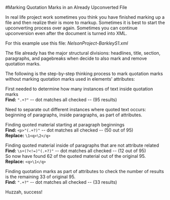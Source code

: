 #Marking Quotation Marks in an Already Upconverted File  
  
In real life project work sometimes you think you have finished marking up a file and then realize their is more to markup. Sometimes it is best to start the upconverting process over again. Sometimes you can continue upconversion even after the document is turned into XML.  
  
For this example use this file: *NelsonProject-BarkleyS1.xml*    
  
The file already has the major structural divisions: headlines, title, section, paragraphs, and pagebreaks when decide to also mark and remove quotation marks.  

The following is the step-by-step thinking process to mark quotation marks without marking quotation marks used in elements' attributes:  
  
First needed to determine how many instances of text inside quotation marks  
**Find:** `".+?"` -- dot matches all checked -- (95 results)  
  
Need to separate out different instances where quoted text occurs: beginning of paragraphs, inside paragraphs, as part of attributes.  
  
Finding quoted material starting at paragraph beginnings  
**Find:**  `<p>"(.+?)"` -- dot matches all checked -- (50 out of 95)  
**Replace:** `\1<q>\2</q>`  
  
Finding quoted material inside of paragraphs that are not attribute related  
**Find:** `\s+(?<!=)"(.+?)"` -- dot matches all checked -- (12 out of 95)  
So now have found 62 of the quoted material out of the original 95.  
**Replace:** `<q>\1</q>`  
  
Finding quotation marks as part of attributes to check the number of results is the remaining 33 of original 95.  
**Find:** `".+?"` -- dot matches all checked -- (33 results)  
  
Huzzah, success!  

  
